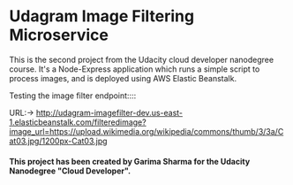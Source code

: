 # Udagram Image Filtering Microservice

This is the second project from the Udacity cloud developer nanodegree course. It's a Node-Express application which runs a simple script to process images, and is deployed using AWS Elastic Beanstalk.

Testing the image filter endpoint::::

URL:-> http://udagram-imagefilter-dev.us-east-1.elasticbeanstalk.com/filteredimage?image_url=https://upload.wikimedia.org/wikipedia/commons/thumb/3/3a/Cat03.jpg/1200px-Cat03.jpg

#### This project has been created by Garima Sharma for the Udacity Nanodegree "Cloud Developer".
